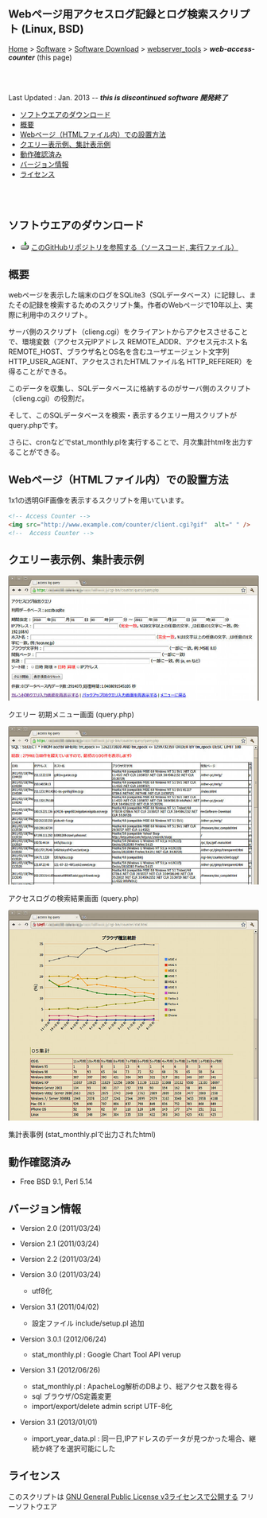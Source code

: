 ## Webページ用アクセスログ記録とログ検索スクリプト (Linux, BSD)<!-- omit in toc -->

[Home](https://oasis3855.github.io/webpage/) > [Software](https://oasis3855.github.io/webpage/software/index.html) > [Software Download](https://oasis3855.github.io/webpage/software/software-download.html) > [webserver_tools](../README.md) > ***web-access-counter*** (this page)

<br />
<br />

Last Updated : Jan. 2013 -- ***this is discontinued software 開発終了***

- [ソフトウエアのダウンロード](#ソフトウエアのダウンロード)
- [概要](#概要)
- [Webページ（HTMLファイル内）での設置方法](#webページhtmlファイル内での設置方法)
- [クエリー表示例、集計表示例](#クエリー表示例集計表示例)
- [動作確認済み](#動作確認済み)
- [バージョン情報](#バージョン情報)
- [ライセンス](#ライセンス)

<br />
<br />

## ソフトウエアのダウンロード

- ![download icon](../readme_pics/soft-ico-download-darkmode.gif)   [このGitHubリポジトリを参照する（ソースコード, 実行ファイル）](../web-access-counter/) 

## 概要

webページを表示した端末のログをSQLite3（SQLデータベース）に記録し、またその記録を検索するためのスクリプト集。作者のWebページで10年以上、実際に利用中のスクリプト。

サーバ側のスクリプト（clieng.cgi）をクライアントからアクセスさせることで、環境変数（アクセス元IPアドレス REMOTE_ADDR、アクセス元ホスト名 REMOTE_HOST、ブラウザ名とOS名を含むユーザエージェント文字列 HTTP_USER_AGENT、アクセスされたHTMLファイル名 HTTP_REFERER）を得ることができる。

このデータを収集し、SQLデータベースに格納するのがサーバ側のスクリプト（clieng.cgi）の役割だ。

そして、このSQLデータベースを検索・表示するクエリー用スクリプトがquery.phpです。

さらに、cronなどでstat_monthly.plを実行することで、月次集計htmlを出力することができる。

## Webページ（HTMLファイル内）での設置方法

1x1の透明GIF画像を表示するスクリプトを用いています。

```html
<!-- Access Counter -->
<img src="http://www.example.com/counter/client.cgi?gif"  alt=" " />
<!--  Access Counter -->
```

## クエリー表示例、集計表示例

![クエリー 初期メニュー画面](readme_pics/soft-web-counter-02.jpg)

クエリー 初期メニュー画面 (query.php)

![アクセスログの検索結果画面](readme_pics/soft-web-counter-01.jpg)

アクセスログの検索結果画面 (query.php)

![集計表事例](readme_pics/soft-web-counter-03.jpg)

集計表事例 (stat_monthly.plで出力されたhtml)

## 動作確認済み

- Free BSD 9.1, Perl 5.14

## バージョン情報

- Version 2.0 (2011/03/24)

- Version 2.1 (2011/03/24)

- Version 2.2 (2011/03/24)

- Version 3.0 (2011/03/24)
  - utf8化

- Version 3.1 (2011/04/02)
  -  設定ファイル include/setup.pl 追加

- Version 3.0.1 (2012/06/24)
  -  stat_monthly.pl : Google Chart Tool API verup

- Version 3.1 (2012/06/26)
  -  stat_monthly.pl : ApacheLog解析のDBより、総アクセス数を得る
  -  sql ブラウザ/OS定義変更
  -  import/export/delete admin script UTF-8化

- Version 3.1 (2013/01/01)
  -  import_year_data.pl : 同一日,IPアドレスのデータが見つかった場合、継続か終了を選択可能にした

## ライセンス

このスクリプトは [GNU General Public License v3ライセンスで公開する](https://gpl.mhatta.org/gpl.ja.html) フリーソフトウエア


